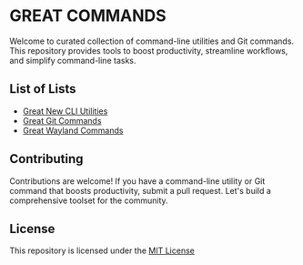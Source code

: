 # GREAT COMMANDS

Welcome to curated collection of command-line utilities and Git commands. 
This repository provides tools to boost productivity, streamline workflows, and simplify command-line tasks.

## List of Lists

- [Great New CLI Utilities](https://github.com/yellow-footed-honeyguide/great-commands/blob/main/great-new-cli-utilities.md)
- [Great Git Commands](https://github.com/yellow-footed-honeyguide/great-commands/blob/main/great-git-commands.md)
- [Great Wayland Commands](https://github.com/yellow-footed-honeyguide/great-commands/blob/main/great-wayland-commands.md)


## Contributing

Contributions are welcome! If you have a command-line utility or Git command that boosts productivity, submit a pull request. Let's build a comprehensive toolset for the community.

## License

This repository is licensed under the [MIT License](LICENSE)


